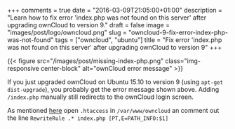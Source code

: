 +++
comments = true
date = "2016-03-09T21:05:00+01:00"
description = "Learn how to fix error 'index.php was not found on this server' after upgrading ownCloud to version 9."
draft = false
image = "images/post/logo/owncloud.png"
slug = "owncloud-9-fix-error-index-php-was-not-found"
tags = ["owncloud", "ubuntu"]
title = "Fix error 'index.php was not found on this server' after upgrading ownCloud to version 9"
+++

{{< figure src="/images/post/missing-index-php.png" class="img-responsive center-block" alt="ownCloud error message" >}}

If you just upgraded ownCloud on Ubuntu 15.10 to version 9 (using `apt-get dist-upgrade`),
you probably get the error message shown above. Adding `/index.php` manually still redirects to the ownCloud login screen. 

As mentioned [here](https://github.com/owncloud/core/issues/22970) open `.htaccess` in `/var/www/owncloud` an comment out
the line `RewriteRule .* index.php [PT,E=PATH_INFO:$1]`